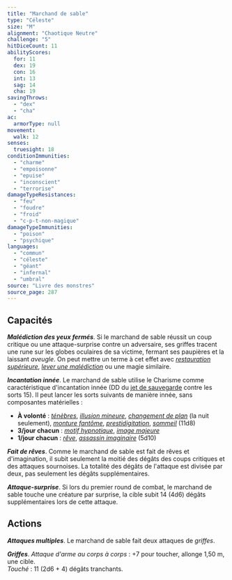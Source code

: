 ```yaml
---
title: "Marchand de sable"
type: "Céleste"
size: "M"
alignment: "Chaotique Neutre"
challenge: "5"
hitDiceCount: 11
abilityScores:
  for: 11
  dex: 19
  con: 16
  int: 13
  sag: 14
  cha: 19
savingThrows:
  - "dex"
  - "cha"
ac:
  armorType: null
movement:
  walk: 12
senses:
  truesight: 18
conditionImmunities:
  - "charme"
  - "empoisonne"
  - "epuise"
  - "inconscient"
  - "terrorise"
damageTypeResistances:
  - "feu"
  - "foudre"
  - "froid"
  - "c-p-t-non-magique"
damageTypeImmunities:
  - "poison"
  - "psychique"
languages:
  - "commun"
  - "céleste"
  - "géant"
  - "infernal"
  - "umbral"
source: "Livre des monstres"
source_page: 287
---
```

## Capacités
_**Malédiction des yeux fermés**_. Si le marchand de sable réussit un coup critique ou une attaque-surprise contre un adversaire, ses griffes tracent une rune sur les globes oculaires de sa victime, fermant ses paupières et la laissant _aveugle_. On peut mettre un terme à cet effet avec [_restauration supérieure_](/grimoire/restauration-superieure/), [_lever une malédiction_](/grimoire/lever-une-malediction/) ou une magie similaire.

_**Incantation innée**_. Le marchand de sable utilise le Charisme comme caractéristique d'incantation innée (DD du [jet de sauvegarde](/utiliser-les-caracteristiques/#jets-de-sauvegarde) contre les sorts 15). Il peut lancer les sorts suivants de manière innée, sans composantes matérielles :
* **À volonté** : [_ténèbres_](/grimoire/tenebres/), [_illusion mineure_](/grimoire/illusion-mineure/), [_changement de plan_](/grimoire/changement-de-plan/) (la nuit seulement), [_monture fantôme_](/grimoire/monture-fantome/), [_prestidigitation_](/grimoire/prestidigitation/), [_sommeil_](/grimoire/sommeil/) (11d8)
* **3/jour chacun** : [_motif hypnotique_](/grimoire/motif-hypnotique/), [_image majeure_](/grimoire/image-majeure/)
* **1/jour chacun** : [_rêve_](/grimoire/reve/), [_assassin imaginaire_](/grimoire/assassin-imaginaire/) (5d10)

_**Fait de rêves**_. Comme le marchand de sable est fait de rêves et d'imagination, il subit seulement la moitié des dégâts des coups critiques et des attaques sournoises. La totalité des dégâts de l'attaque est divisée par deux, pas seulement les dégâts supplémentaires.

_**Attaque-surprise**_. Si lors du premier round de combat, le marchand de sable touche une créature par surprise, la cible subit 14 (4d6) dégâts supplémentaires lors de cette attaque.

## Actions
_**Attaques multiples**_. Le marchand de sable fait deux attaques de _griffes_.

_**Griffes**_. _Attaque d'arme au corps à corps_ : +7 pour toucher, allonge 1,50 m, une cible.  
_Touché_ : 11 (2d6 + 4) dégâts tranchants.
